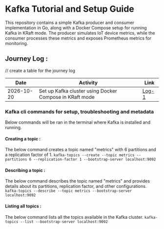 # Kafka Tutorial and Setup Guide

This repository contains a simple Kafka producer and consumer implementation in Go, along with a Docker Compose setup for running Kafka in KRaft mode. The producer simulates IoT device metrics, while the consumer processes these metrics and exposes Prometheus metrics for monitoring.

## Journey Log :

// create a table for the journey log

| Date       | Activity                                                | Link                                |
| ---------- | ------------------------------------------------------- | ----------------------------------- |
| 2026-10-20 | Set up Kafka cluster using Docker Compose in KRaft mode | [Log-1](docs/Journey/Instance-1.md) |

### Kafka cli commands for setup, troubleshooting and metadata

Below commands will be ran in the terminal where Kafka is installed and running.

#### Creating a topic :

The below command creates a topic named "metrics" with 6 partitions and a replication factor of 1.
`kafka-topics --create --topic metrics --partitions 6 --replication-factor 1 --bootstrap-server localhost:9092`

#### Describing a topic :

The below command describes the topic named "metrics" and provides details about its partitions, replication factor, and other configurations.
`kafka-topics --describe --topic metrics --bootstrap-server localhost:9092`

#### Listing all topics :

The below command lists all the topics available in the Kafka cluster.
`kafka-topics --list --bootstrap-server localhost:9092`
